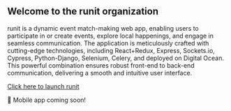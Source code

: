 ## Welcome to the runit organization

runit is a dynamic event match-making web app, enabling users to participate in or create events, explore local happenings, and engage in seamless communication. The application is meticulously crafted with cutting-edge technologies, including React+Redux, Express, Sockets.io, Cypress, Python-Django, Selenium, Celery, and deployed on Digital Ocean. This powerful combination ensures robust front-end to back-end communication, delivering a smooth and intuitive user interface.

[Click here to launch runit](https://runit-org.github.io/runit.github.io/)

📱 Mobile app coming soon!
